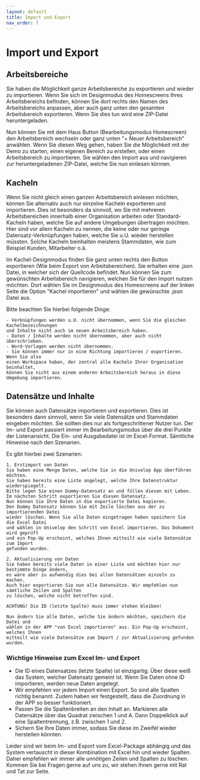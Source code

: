 ```yaml
---
layout: default
title: Import und Export
nav_order: 7
---
```


# Import und Export

## Arbeitsbereiche

Sie haben die Möglichkeit ganze Arbeitsbereiche zu exportieren und wieder zu importieren.
Wenn Sie sich im Designmodus des Homescreens Ihres Arbeitsbereichs befinden, können Sie dort
rechts den Namen des Arbeitsbereichs anpassen, aber auch ganz unten den gesamten Arbeitsbereich
exportieren. Wenn Sie dies tun wird eine ZIP-Datei heruntergeladen.

Nun können Sie mit dem Haus Button (Bearbeitungsmodus Homescreen) den Arbeitsbereich wechseln
oder ganz unten "+ Neuer Arbeitsbereich" anwählen. Wenn Sie diesen Weg gehen, haben Sie die Möglichkeit
mit der Demo zu starten, einen eigenen Bereich zu erstellen, oder einen Arbeitsbereich zu importieren.
Sie wählen den Import aus und navigieren zur heruntergeladenen ZIP-Datei, welche Sie nun einlesen können.

## Kacheln

Wenn Sie nicht gleich einen ganzen Arbeitsbereich einlesen möchten, können Sie alternativ auch nur einzelne Kacheln
exportieren und importieren. Dies ist besonders da sinnvoll, wo Sie mit mehreren Arbeitsbereichen innerhalb einer
Organisation arbeiten oder Standard-Kacheln haben, welche Sie auf andere Umgebungen übertragen möchten.
Hier sind vor allem Kacheln zu nennen, die keine oder nur geringe Datensatz-Verknüpfungen haben, welche Sie
u.U. wieder herstellen müssten. Solche Kacheln beinhalten meistens Stammdaten, wie zum Beispiel Kunden, Mitarbeiter o.ä.

Im Kachel-Designmodus finden Sie ganz unten rechts den Button exportieren (Wie beim Export von Arbeitsbereichen).
Sie erhalten eine .json Datei, in welcher sich der Quellcode befindet. Nun können Sie zum gewünschten
Arbeitsbereich navigieren, welchen Sie für den Import nutzen möchten. Dort wählen Sie im Designmodus des Homescreens
auf der linken Seite die Option "Kachel importieren" und wählen die gewünschte .json Datei aus.

Bitte beachten Sie hierbei folgende Dinge:

    - Verknüpfungen werden u.U. nicht übernommen, wenn Sie die gleichen Kachelbezeichnungen
    und Inhalte nicht auch im neuen Arbeitsbereich haben.
    - Daten / Inhalte werden nicht übernommen, aber auch nicht überschrieben.
    - Word-Vorlagen werden nicht übernommen.
    - Sie können immer nur in eine Richtung importieren / exportieren. Wenn Sie also
    einen Workspace haben, der zentral alle Kacheln Ihrer Organisation beinhaltet, 
    können Sie nicht aus einem anderen Arbeitsbereich heraus in diese Umgebung importieren.

## Datensätze und Inhalte

Sie können auch Datensätze importieren und exportieren. Dies ist besonders dann sinnvoll,
wenn Sie viele Datensätze und Stammdaten eingeben möchten. Sie sollten dies nur als fortgeschrittener Nutzer tun.
Der Im- und Export passiert immer im Bearbeitungsmodus über die drei Punkte der Listenansicht.
Die Ein- und Ausgabedatei ist im Excel-Format. Sämtliche Hinweise nach den Szenarien.

Es gibt hierbei zwei Szenarien:

    1. Erstimport von Daten
    Sie haben eine Menge Daten, welche Sie in die Univelop App überführen möchten.
    Sie haben bereits eine Liste angelegt, welche Ihre Datenstruktur wiederspiegelt.
    Bitte legen Sie einen Dummy-Datensatz an und füllen diesen mit Leben.
    Im nächsten Schritt exportieren Sie diesen Datensatz.
    Nun können Sie Ihre Daten in die exportierte Datei kopieren. 
    Den Dummy Datensatz können Sie mit Zeile löschen aus der zu importierenden Datei
    wieder löschen. Wenn Sie alle Daten eingetragen haben speichern Sie die Excel Datei
    und wählen in Univelop den Schritt von Excel importieren. Das Dokument wird geprüft
    und ein Pop-Up erscheint, welches Ihnen mitteilt wie viele Datensätze zum Import
    gefunden wurden.

    2. Aktualisierung von Daten
    Sie haben bereits viele Daten in einer Liste und möchten hier nur bestimmte Dinge ändern,
    es wäre aber zu aufwendig dies bei allen Datensätzen einzeln zu machen.
    Auch hier exportieren Sie nun alle Datensätze. Wir empfehlen nun sämtliche Zeilen und Spalten
    zu löschen, welche nicht betroffen sind.

    ACHTUNG! Die ID (letzte Spalte) muss immer stehen bleiben!

    Nun ändern Sie alle Daten, welche Sie ändern möchten, speichern die Datei und
    wählen in der APP "von Excel importieren" aus. Ein Pop-Up erscheint, welches Ihnen 
    mitteilt wie viele Datensätze zum Import / zur Aktualisierung gefunden wurden.

### Wichtige Hinweise zum Excel Im- und Export

- Die ID eines Datensatzes (letzte Spalte) ist einzigartig. Über diese weiß
das System, welcher Datensatz gemeint ist. Wenn Sie Daten ohne ID importieren,
werden neue Daten angelegt.
- Wir empfehlen vor jedem Import einen Export. So sind alle Spalten richtig benannt.
Zudem haben wir festgestellt, dass die Zuordnung in der APP so besser funktioniert.
- Passen Sie die Spaltenbreiten an den Inhalt an. Markieren alle Datensätze über
das Quadrat zwischen 1 und A. Dann Doppelklick auf eine Spaltentrennung, z.B. zwischen 1 und 2.
- Sichern Sie Ihre Daten immer, sodass Sie diese im Zweifel wieder herstellen könnten.

Leider sind wir beim Im- und Export vom Excel-Package abhängig und das System vertauscht
in dieser Kombination mit Excel hin und wieder Spalten. Daher empfehlen wir immer alle unnötigen
Zeilen und Spalten zu löschen. Kommen Sie bei Fragen gerne auf uns zu, wir stehen Ihnen gerne mit
Rat und Tat zur Seite.